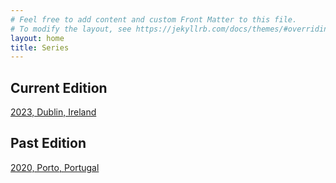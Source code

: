 ```yaml
---
# Feel free to add content and custom Front Matter to this file.
# To modify the layout, see https://jekyllrb.com/docs/themes/#overriding-theme-defaults
layout: home
title: Series
---
```


## Current Edition

[2023, Dublin, Ireland](https://testedworkshop.github.io/2023)

## Past Edition

[2020, Porto, Portugal](https://testedworkshop.github.io/2020)
